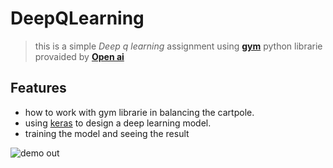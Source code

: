# DeepQLearning
> this is a simple *Deep q learning* assignment using <b>[gym](https://gym.openai.com)</b> python librarie provaided by <b>[Open ai](https://openai.com)</b></br>

## Features
+ how to work with gym librarie in balancing the cartpole.
+ using [keras](https://keras.io) to design a deep learning model.
+ training the model and seeing the result 

![demo out](Images/trim.gif)

